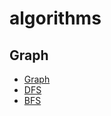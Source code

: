 # algorithms

## Graph

- [Graph](https://github.com/imrushi/algorithms/Graph/graph)
- [DFS](https://github.com/imrushi/algorithms/Graph/DFS)
- [BFS](https://github.com/imrushi/algorithms/Graph/BFS)
